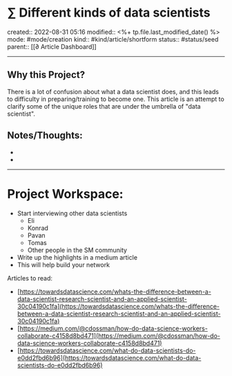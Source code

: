 # ∑ Different kinds of data scientists
created:: 2022-08-31 05:16
modified:: <%+ tp.file.last_modified_date() %>
mode: #mode/creation
kind:: #kind/article/shortform
status:: #status/seed
parent:: [[∂ Article Dashboard]]
***



## Why this Project?

There is a lot of confusion about what a data scientist does, and this leads to difficulty in preparing/training to become one. This article is an attempt to clarify some of the unique roles that are under the umbrella of "data scientist".

## Notes/Thoughts:

- 
- 

---


# Project Workspace:

- Start interviewing other data scientists
    - Eli
    - Konrad
    - Pavan
    - Tomas
    - Other people in the SM community
- Write up the highlights in a medium article
- This will help build your network

Articles to read:

- [https://towardsdatascience.com/whats-the-difference-between-a-data-scientist-research-scientist-and-an-applied-scientist-30c04190c1fa](https://towardsdatascience.com/whats-the-difference-between-a-data-scientist-research-scientist-and-an-applied-scientist-30c04190c1fa)
- [https://medium.com/@cdossman/how-do-data-science-workers-collaborate-c4158d8bd471](https://medium.com/@cdossman/how-do-data-science-workers-collaborate-c4158d8bd471)
- [https://towardsdatascience.com/what-do-data-scientists-do-e0dd2fbd6b96](https://towardsdatascience.com/what-do-data-scientists-do-e0dd2fbd6b96)